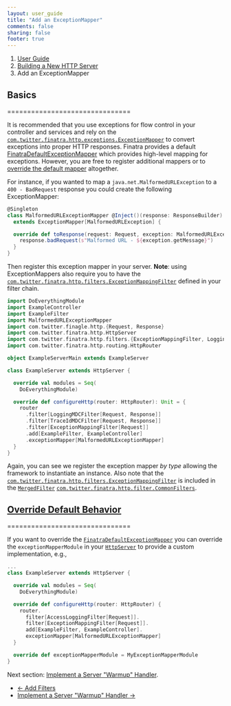 ```yaml
---
layout: user_guide
title: "Add an ExceptionMapper"
comments: false
sharing: false
footer: true
---
```


<ol class="breadcrumb">
  <li><a href="/finatra/user-guide">User Guide</a></li>
  <li><a href="/finatra/user-guide/build-new-http-server">Building a New HTTP Server</a></li>
  <li class="active">Add an ExceptionMapper</li>
</ol>

## Basics
===============================

It is recommended that you use exceptions for flow control in your controller and services and rely on the [`com.twitter.finatra.http.exceptions.ExceptionMapper`](https://github.com/twitter/finatra/blob/develop/http/src/main/scala/com/twitter/finatra/http/exceptions/ExceptionMapper.scala) to convert exceptions into proper HTTP responses. Finatra provides a default [FinatraDefaultExceptionMapper](https://github.com/twitter/finatra/blob/develop/http/src/main/scala/com/twitter/finatra/http/internal/exceptions/FinatraDefaultExceptionMapper.scala) which provides high-level mapping for exceptions. However, you are free to register additional mappers or to [override the default mapper](#override-defaults) altogether.

For instance, if you wanted to map a `java.net.MalformedURLException` to a `400 - BadRequest` response you could create the following ExceptionMapper:

```scala
@Singleton
class MalformedURLExceptionMapper @Inject()(response: ResponseBuilder)
  extends ExceptionMapper[MalformedURLException] {

  override def toResponse(request: Request, exception: MalformedURLException): Response = {
    response.badRequest(s"Malformed URL - ${exception.getMessage}")
  }
}
```
<div></div>

Then register this exception mapper in your server. **Note**: using ExceptionMappers also require you to have the [`com.twitter.finatra.http.filters.ExceptionMappingFilter`](https://github.com/twitter/finatra/blob/develop/http/src/main/scala/com/twitter/finatra/http/filters/ExceptionMappingFilter.scala) defined in your filter chain.

```scala
import DoEverythingModule
import ExampleController
import ExampleFilter
import MalformedURLExceptionMapper
import com.twitter.finagle.http.{Request, Response}
import com.twitter.finatra.http.HttpServer
import com.twitter.finatra.http.filters.{ExceptionMappingFilter, LoggingMDCFilter, TraceIdMDCFilter}
import com.twitter.finatra.http.routing.HttpRouter

object ExampleServerMain extends ExampleServer

class ExampleServer extends HttpServer {

  override val modules = Seq(
    DoEverythingModule)

  override def configureHttp(router: HttpRouter): Unit = {
    router
      .filter[LoggingMDCFilter[Request, Response]]
      .filter[TraceIdMDCFilter[Request, Response]]
      .filter[ExceptionMappingFilter[Request]]
      .add[ExampleFilter, ExampleController]
      .exceptionMapper[MalformedURLExceptionMapper]
  }
}
```
<div></div>

Again, you can see we register the exception mapper *by type* allowing the framework to instantiate an instance. Also note that the [`com.twitter.finatra.http.filters.ExceptionMappingFilter`](https://github.com/twitter/finatra/blob/develop/http/src/main/scala/com/twitter/finatra/http/filters/ExceptionMappingFilter.scala) is included in the [`MergedFilter`](https://github.com/twitter/finatra/blob/develop/utils/src/main/scala/com/twitter/finatra/filters/MergedFilter.scala) [`com.twitter.finatra.http.filter.CommonFilters`](https://github.com/twitter/finatra/blob/develop/http/src/main/scala/com/twitter/finatra/http/filters/CommonFilters.scala).

## <a class="anchor" name="override-defaults" href="#override-defaults">Override Default Behavior</a>
===============================

If you want to override the [`FinatraDefaultExceptionMapper`](https://github.com/twitter/finatra/blob/develop/http/src/main/scala/com/twitter/finatra/http/internal/exceptions/FinatraDefaultExceptionMapper.scala) you can override the `exceptionMapperModule` in your [`HttpServer`](https://github.com/twitter/finatra/blob/develop/http/src/main/scala/com/twitter/finatra/http/HttpServer.scala#L95) to provide a custom implementation, e.g.,

```scala
...
class ExampleServer extends HttpServer {

  override val modules = Seq(
    DoEverythingModule)

  override def configureHttp(router: HttpRouter) {
    router.
      filter[AccessLoggingFilter[Request]].
      filter[ExceptionMappingFilter[Request]].
      add[ExampleFilter, ExampleController].
      exceptionMapper[MalformedURLExceptionMapper]
  }

  override def exceptionMapperModule = MyExceptionMapperModule
}
```
<div></div>

Next section: [Implement a Server "Warmup" Handler](/finatra/user-guide/build-new-http-server/warmup.html).

<nav>
  <ul class="pager">
    <li class="previous"><a href="/finatra/user-guide/build-new-http-server/filter.html"><span aria-hidden="true">&larr;</span>&nbsp;Add&nbsp;Filters</a></li>
    <li class="next"><a href="/finatra/user-guide/build-new-http-server/warmup.html">Implement&nbsp;a&nbsp;Server&nbsp;"Warmup"&nbsp;Handler&nbsp;<span aria-hidden="true">&rarr;</span></a></li>
  </ul>
</nav>
